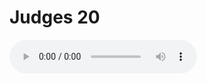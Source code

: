 # Judges 20

<audio controls>
  <source src="https://openbible.com/audio/hays/BSB_07_Jdg_020_H.mp3" type="audio/mp3" />
  <a href="https://openbible.com/audio/hays/BSB_07_Jdg_020_H.mp3" download="https://openbible.com/audio/hays/BSB_07_Jdg_020_H.mp3">Download MP3 audio</a>.
</audio>

<!--@include: @/bible/translations/bsb/07_jdg/verses/020.md-->